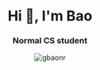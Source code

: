 <h1 align="center">Hi 👋, I'm Bao</h1>
<h3 align="center">Normal CS student</h3>

<p align="center"> <img src="https://komarev.com/ghpvc/?username=gbaonr&label=Profile%20views&color=0e75b6&style=flat" alt="gbaonr" /> </p>

